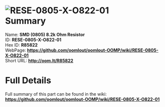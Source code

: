 
![RESE-0805-X-O822-01](https://github.com/oomlout/oomlout-OOMP/blob/master/parts/RESE-0805-X-O822-01/RESE-0805-X-O822-01_420.jpg)   
Summary
=================
  
Name: __SMD (0805) 8.2k Ohm Resistor__    
ID: __RESE-0805-X-O822-01__   
Hex ID: __R85822__   
WebPage: __https://github.com/oomlout/oomlout-OOMP/wiki/RESE-0805-X-O822-01__   
Short URL: __http://oom.lt/R85822__   

Full Details
==========================
Full summary of this part can be found in the wiki:   
__https://github.com/oomlout/oomlout-OOMP/wiki/RESE-0805-X-O822-01__    

